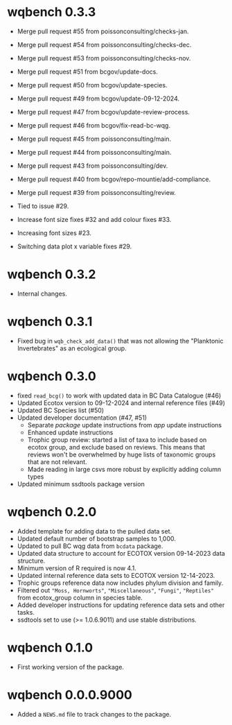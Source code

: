 <!-- NEWS.md is maintained by https://fledge.cynkra.com, contributors should not edit this file -->

# wqbench 0.3.3

- Merge pull request #55 from poissonconsulting/checks-jan.

- Merge pull request #54 from poissonconsulting/checks-dec.

- Merge pull request #53 from poissonconsulting/checks-nov.

- Merge pull request #51 from bcgov/update-docs.

- Merge pull request #50 from bcgov/update-species.

- Merge pull request #49 from bcgov/update-09-12-2024.

- Merge pull request #47 from bcgov/update-review-process.

- Merge pull request #46 from bcgov/fix-read-bc-wqg.

- Merge pull request #45 from poissonconsulting/main.

- Merge pull request #44 from poissonconsulting/main.

- Merge pull request #43 from poissonconsulting/dev.

- Merge pull request #40 from bcgov/repo-mountie/add-compliance.

- Merge pull request #39 from poissonconsulting/review.

- Tied to issue #29.

- Increase font size fixes #32 and add colour fixes #33.

- Increasing font sizes #23.

- Switching data plot x variable fixes #29.


# wqbench 0.3.2

- Internal changes. 

# wqbench 0.3.1

- Fixed bug in `wqb_check_add_data()` that was not allowing the "Planktonic Invertebrates" as an ecological group. 

# wqbench 0.3.0

- fixed `read_bcg()` to work with updated data in BC Data Catalogue (#46)
- Updated Ecotox version to 09-12-2024 and internal reference files (#49)
- Updated BC Species list (#50)
- Updated developer documentation (#47, #51)
  - Separate _package_ update instructions from _app_ update instructions
  - Enhanced update instructions
  - Trophic group review: started a list of taxa to include based on ecotox group, and exclude based on reviews. This means that reviews won't be overwhelmed by huge lists of taxonomic groups that are not relevant.
  - Made reading in large csvs more robust by explicitly adding column types
- Updated minimum ssdtools package version

# wqbench 0.2.0

- Added template for adding data to the pulled data set.
- Updated default number of bootstrap samples to 1,000.
- Updated to pull BC wqg data from `bcdata` package.
- Updated data structure to account for ECOTOX version 09-14-2023 data structure.
- Minimum version of R required is now 4.1.
- Updated internal reference data sets to ECOTOX version 12-14-2023.
- Trophic groups reference data now includes phylum division and family.
- Filtered out `"Moss, Hornworts"`, `"Miscellaneous"`, `"Fungi"`, `"Reptiles"` from ecotox_group column in species table.
- Added developer instructions for updating reference data sets and other tasks.
- ssdtools set to use (>= 1.0.6.9011) and use stable distributions.

# wqbench 0.1.0

- First working version of the package.


# wqbench 0.0.0.9000

- Added a `NEWS.md` file to track changes to the package.
